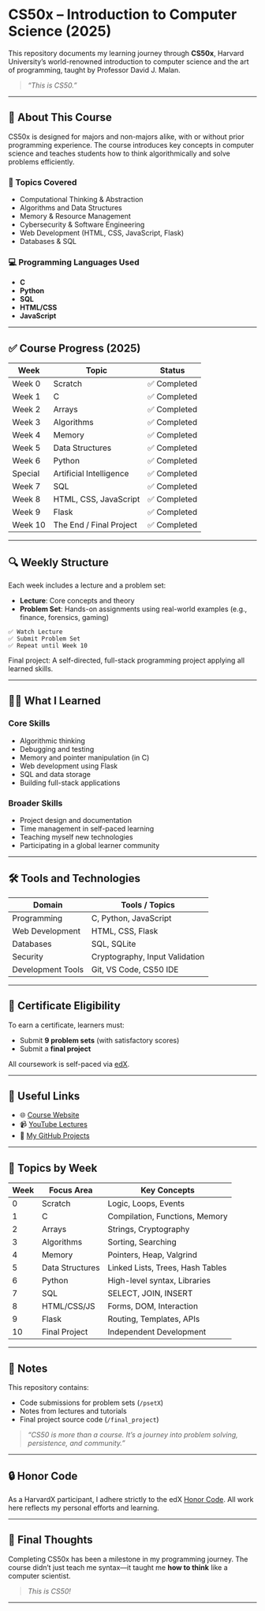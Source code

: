 
# CS50x – Introduction to Computer Science (2025)

This repository documents my learning journey through **CS50x**, Harvard University’s world-renowned introduction to computer science and the art of programming, taught by Professor David J. Malan.

> _“This is CS50.”_

---

## 📘 About This Course

CS50x is designed for majors and non-majors alike, with or without prior programming experience. The course introduces key concepts in computer science and teaches students how to think algorithmically and solve problems efficiently.

### 🧠 Topics Covered
- Computational Thinking & Abstraction
- Algorithms and Data Structures
- Memory & Resource Management
- Cybersecurity & Software Engineering
- Web Development (HTML, CSS, JavaScript, Flask)
- Databases & SQL

### 💻 Programming Languages Used
- **C**
- **Python**
- **SQL**
- **HTML/CSS**
- **JavaScript**

---

## ✅ Course Progress (2025)

| Week     | Topic                          | Status     |
|----------|--------------------------------|------------|
| Week 0   | Scratch                        | ✅ Completed |
| Week 1   | C                              | ✅ Completed |
| Week 2   | Arrays                         | ✅ Completed |
| Week 3   | Algorithms                     | ✅ Completed |
| Week 4   | Memory                         | ✅ Completed |
| Week 5   | Data Structures                | ✅ Completed |
| Week 6   | Python                         | ✅ Completed |
| Special  | Artificial Intelligence        | ✅ Completed |
| Week 7   | SQL                            | ✅ Completed |
| Week 8   | HTML, CSS, JavaScript          | ✅ Completed |
| Week 9   | Flask                          | ✅ Completed |
| Week 10  | The End / Final Project        | ✅ Completed |

---

## 🔍 Weekly Structure

Each week includes a lecture and a problem set:

- **Lecture**: Core concepts and theory
- **Problem Set**: Hands-on assignments using real-world examples (e.g., finance, forensics, gaming)

```text
✅ Watch Lecture
✅ Submit Problem Set
✅ Repeat until Week 10
```

Final project: A self-directed, full-stack programming project applying all learned skills.

---

## 🧑‍🎓 What I Learned

### Core Skills
- Algorithmic thinking
- Debugging and testing
- Memory and pointer manipulation (in C)
- Web development using Flask
- SQL and data storage
- Building full-stack applications

### Broader Skills
- Project design and documentation
- Time management in self-paced learning
- Teaching myself new technologies
- Participating in a global learner community

---

## 🛠️ Tools and Technologies

| Domain            | Tools / Topics                          |
|-------------------|------------------------------------------|
| Programming       | C, Python, JavaScript                    |
| Web Development   | HTML, CSS, Flask                         |
| Databases         | SQL, SQLite                              |
| Security          | Cryptography, Input Validation           |
| Development Tools | Git, VS Code, CS50 IDE                   |

---

## 📜 Certificate Eligibility

To earn a certificate, learners must:
- Submit **9 problem sets** (with satisfactory scores)
- Submit a **final project**

All coursework is self-paced via [edX](https://cs50.harvard.edu/x).

---

## 📎 Useful Links

- 🌐 [Course Website](https://cs50.harvard.edu/x)
- 📹 [YouTube Lectures](https://www.youtube.com/@cs50)
- 📂 [My GitHub Projects](https://github.com/vutranquangminh)

---

## 🧩 Topics by Week

| Week | Focus Area         | Key Concepts |
|------|--------------------|--------------|
| 0    | Scratch            | Logic, Loops, Events |
| 1    | C                  | Compilation, Functions, Memory |
| 2    | Arrays             | Strings, Cryptography |
| 3    | Algorithms         | Sorting, Searching |
| 4    | Memory             | Pointers, Heap, Valgrind |
| 5    | Data Structures    | Linked Lists, Trees, Hash Tables |
| 6    | Python             | High-level syntax, Libraries |
| 7    | SQL                | SELECT, JOIN, INSERT |
| 8    | HTML/CSS/JS        | Forms, DOM, Interaction |
| 9    | Flask              | Routing, Templates, APIs |
| 10   | Final Project      | Independent Development |

---

## 📌 Notes

This repository contains:
- Code submissions for problem sets (`/psetX`)
- Notes from lectures and tutorials
- Final project source code (`/final_project`)

> _“CS50 is more than a course. It’s a journey into problem solving, persistence, and community.”_

---

## 🔒 Honor Code

As a HarvardX participant, I adhere strictly to the edX [Honor Code](https://edx.org/edx-terms-service). All work here reflects my personal efforts and learning.

---

## 🏁 Final Thoughts

Completing CS50x has been a milestone in my programming journey. The course didn’t just teach me syntax—it taught me **how to think** like a computer scientist.

> _This is CS50!_

---